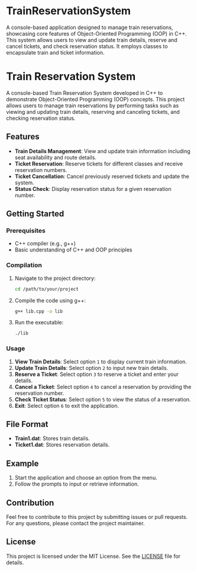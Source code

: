 # TrainReservationSystem
A console-based application designed to manage train reservations, showcasing core features of Object-Oriented Programming (OOP) in C++. This system allows users to view and update train details, reserve and cancel tickets, and check reservation status. It employs classes to encapsulate train and ticket information.

# Train Reservation System

A console-based Train Reservation System developed in C++ to demonstrate Object-Oriented Programming (OOP) concepts. This project allows users to manage train reservations by performing tasks such as viewing and updating train details, reserving and canceling tickets, and checking reservation status.

## Features

- **Train Details Management**: View and update train information including seat availability and route details.
- **Ticket Reservation**: Reserve tickets for different classes and receive reservation numbers.
- **Ticket Cancellation**: Cancel previously reserved tickets and update the system.
- **Status Check**: Display reservation status for a given reservation number.

## Getting Started

### Prerequisites

- C++ compiler (e.g., g++)
- Basic understanding of C++ and OOP principles

### Compilation

1. Navigate to the project directory:

    ```bash
    cd /path/to/your/project
    ```

2. Compile the code using g++:

    ```bash
    g++ lib.cpp -o lib
    ```

3. Run the executable:

    ```bash
    ./lib
    ```

### Usage

1. **View Train Details**: Select option `1` to display current train information.
2. **Update Train Details**: Select option `2` to input new train details.
3. **Reserve a Ticket**: Select option `3` to reserve a ticket and enter your details.
4. **Cancel a Ticket**: Select option `4` to cancel a reservation by providing the reservation number.
5. **Check Ticket Status**: Select option `5` to view the status of a reservation.
6. **Exit**: Select option `6` to exit the application.

## File Format

- **Train1.dat**: Stores train details.
- **Ticket1.dat**: Stores reservation details.

## Example

1. Start the application and choose an option from the menu.
2. Follow the prompts to input or retrieve information.

## Contribution

Feel free to contribute to this project by submitting issues or pull requests. For any questions, please contact the project maintainer.

## License

This project is licensed under the MIT License. See the [LICENSE](LICENSE) file for details.

